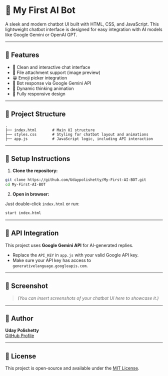 # 🤖 My First AI Bot

A sleek and modern chatbot UI built with HTML, CSS, and JavaScript. This lightweight chatbot interface is designed for easy integration with AI models like Google Gemini or OpenAI GPT.

---

## 🚀 Features

- 💬 Clean and interactive chat interface
- 📎 File attachment support (image preview)
- 😀 Emoji picker integration
- 🤖 Bot response via Google Gemini API
- 🔄 Dynamic thinking animation
- 📱 Fully responsive design

---

## 📁 Project Structure

```
.
├── index.html       # Main UI structure
├── styles.css       # Styling for chatbot layout and animations
├── app.js           # JavaScript logic, including API interaction
```

---

## 🔧 Setup Instructions

1. **Clone the repository:**

```bash
git clone https://github.com/Udaypolishetty/My-First-AI-BOT.git
cd My-First-AI-BOT
```

2. **Open in browser:**

Just double-click `index.html` or run:

```bash
start index.html
```

---

## 🔐 API Integration

This project uses **Google Gemini API** for AI-generated replies.

- Replace the `API_KEY` in `app.js` with your valid Google API key.
- Make sure your API key has access to `generativelanguage.googleapis.com`.

---

## 📸 Screenshot

> *(You can insert screenshots of your chatbot UI here to showcase it.)*

---

## 🙌 Author

**Uday Polishetty**  
[GitHub Profile](https://github.com/Udaypolishetty)

---

## 📄 License

This project is open-source and available under the [MIT License](LICENSE).
